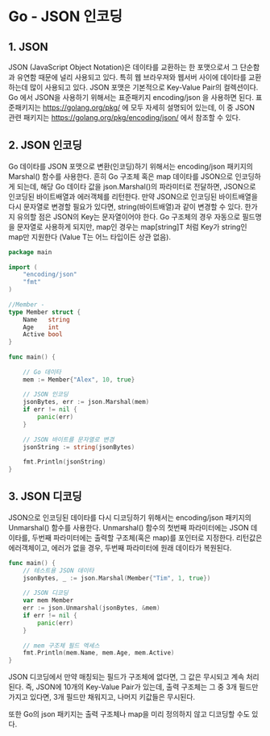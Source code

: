# Go - JSON 인코딩


## 1. JSON 
JSON (JavaScript Object Notation)은 데이타를 교환하는 한 포맷으로서 그 단순함과 유연함 때문에 널리 사용되고 있다. 특히 웹 브라우져와 웹서버 사이에 데이타를 교환하는데 많이 사용되고 있다. JSON 포맷은 기본적으로 Key-Value Pair의 컬렉션이다.
Go 에서 JSON을 사용하기 위해서는 표준패키지 encoding/json 을 사용하면 된다. 표준패키지는 https://golang.org/pkg/ 에 모두 자세히 설명되어 있는데, 이 중 JSON 관련 패키지는 https://golang.org/pkg/encoding/json/ 에서 참조할 수 있다.

## 2. JSON 인코딩
Go 데이타를 JSON 포맷으로 변환(인코딩)하기 위해서는 encoding/json 패키지의 Marshal() 함수를 사용한다.
흔히 Go 구조체 혹은 map 데이타를 JSON으로 인코딩하게 되는데, 해당 Go 데이타 값을 json.Marshal()의 파라미터로 전달하면, JSON으로 인코딩된 바이트배열과 에러객체를 리턴한다.
만약 JSON으로 인코딩된 바이트배열을 다시 문자열로 변경할 필요가 있다면, string(바이트배열)과 같이 변경할 수 있다.
한가지 유의할 점은 JSON의 Key는 문자열이어야 한다. Go 구조체의 경우 자동으로 필드명을 문자열로 사용하게 되지만, map인 경우는 map[string]T 처럼 Key가 string인 map만 지원한다 (Value T는 어느 타입이든 상관 없음).

``` go
package main
 
import (
    "encoding/json"
    "fmt"
)
 
//Member -
type Member struct {
    Name   string
    Age    int
    Active bool
}
 
func main() {
 
    // Go 데이타
    mem := Member{"Alex", 10, true}
 
    // JSON 인코딩
    jsonBytes, err := json.Marshal(mem)
    if err != nil {
        panic(err)
    }
 
    // JSON 바이트를 문자열로 변경
    jsonString := string(jsonBytes)
 
    fmt.Println(jsonString)
}
```

## 3. JSON 디코딩
JSON으로 인코딩된 데이타를 다시 디코딩하기 위해서는 encoding/json 패키지의 Unmarshal() 함수를 사용한다. Unmarshal() 함수의 첫번째 파라미터에는 JSON 데이타를, 두번째 파라미터에는 출력할 구조체(혹은 map)를 포인터로 지정한다. 리턴값은 에러객체이고, 에러가 없을 경우, 두번째 파라미터에 원래 데이타가 복원된다.

``` go
func main() {
    // 테스트용 JSON 데이타
    jsonBytes, _ := json.Marshal(Member{"Tim", 1, true})
 
    // JSON 디코딩
    var mem Member
    err := json.Unmarshal(jsonBytes, &mem)
    if err != nil {
        panic(err)
    }
 
    // mem 구조체 필드 엑세스
    fmt.Println(mem.Name, mem.Age, mem.Active)
}
```

JSON 디코딩에서 만약 매칭되는 필드가 구조체에 없다면, 그 값은 무시되고 계속 처리된다.
즉, JSON에 10개의 Key-Value Pair가 있는데, 출력 구조체는 그 중 3개 필드만 가지고 있다면, 3개 필드만 채워지고, 나머지 키값들은 무시된다.

또한 Go의 json 패키지는 출력 구조체나 map을 미리 정의하지 않고 디코딩할 수도 있다.

